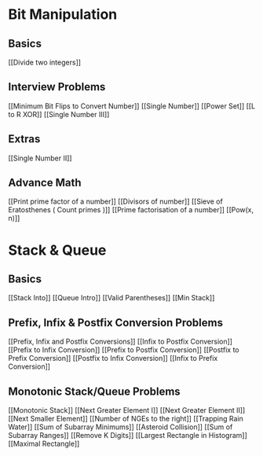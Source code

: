 # Bit Manipulation

## Basics
[[Divide two integers]]

## Interview Problems
[[Minimum Bit Flips to Convert Number]]
[[Single Number]]
[[Power Set]]
[[L to R XOR]]
[[Single Number III]]

## Extras
[[Single Number II]]

## Advance Math
[[Print prime factor of a number]]
[[Divisors of number]]
[[Sieve of Eratosthenes ( Count primes )]]
[[Prime factorisation of a number]]
[[Pow(x, n)]]



# Stack & Queue

## Basics
[[Stack Into]]
[[Queue Intro]]
[[Valid Parentheses]]
[[Min Stack]]

## Prefix, Infix & Postfix Conversion Problems
[[Prefix, Infix and Postfix Conversions]]
[[Infix to Postfix Conversion]]
[[Prefix to Infix Conversion]]
[[Prefix to Postfix Conversion]]
[[Postfix to Prefix Conversion]]
[[Postfix to Infix Conversion]]
[[Infix to Prefix Conversion]]

## Monotonic Stack/Queue Problems
[[Monotonic Stack]]
[[Next Greater Element I]]
[[Next Greater Element II]]
[[Next Smaller Element]]
[[Number of NGEs to the right]]
[[Trapping Rain Water]]
[[Sum of Subarray Minimums]]
[[Asteroid Collision]]
[[Sum of Subarray Ranges]]
[[Remove K Digits]]
[[Largest Rectangle in Histogram]]
[[Maximal Rectangle]]